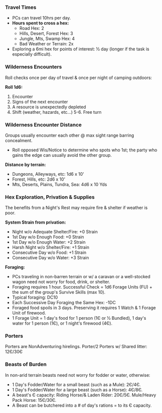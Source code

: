 ### Travel Times
- PCs can travel 10hrs per day.
- **Hours spent to cross a hex:**
  - Road Hex: 2
  - Hills, Desert, Forest Hex: 3
  - Jungle, Mts, Swamp Hex: 4
  - Bad Weather or Terrain: 2x
- Exploring a 6mi hex for points of interest: ½ day (longer if the task is especially difficult).

### Wilderness Encounters
Roll checks once per day of travel & once per night of camping outdoors:

**Roll 1d6:**
1. Encounter
2. Signs of the next encounter
3. A resource is unexpectedly depleted
4. Shift (weather, hazards, etc…)
5-6. Free turn

### Wilderness Encounter Distance
Groups usually encounter each other @ max sight range barring concealment.

- Roll opposed Wis/Notice to determine who spots who 1st; the party who gains the edge can usually avoid the other group.

**Distance by terrain:**
- Dungeons, Alleyways, etc: 1d6 x 10'
- Forest, Hills, etc: 2d6 x 10'
- Mts, Deserts, Plains, Tundra, Sea: 4d6 x 10 Yds

### Hex Exploration, Privation & Supplies
The benefits from a Night's Rest may require fire & shelter if weather is poor.

**System Strain from privation:**
- Night w/o Adequate Shelter/Fire: +0 Strain
- 1st Day w/o Enough Food: +0 Strain
- 1st Day w/o Enough Water: +2 Strain
- Harsh Night w/o Shelter/Fire: +1 Strain
- Consecutive Day w/o Food: +1 Strain
- Consecutive Day w/o Water: +3 Strain

**Foraging:**
- PCs traveling in non-barren terrain or w/ a caravan or a well-stocked wagon need not worry for food, drink, or shelter.
- Foraging requires 1 hour. Successful Check = 1d6 Forage Units (FU) + the sum of the group's Survive Skills (max 10).
- Typical foraging: DC10
- Each Successive Day Foraging the Same Hex: -1DC
- Foraged food spoils in 3 days. Preserving it requires 1 Watch & 1 Forage Unit of firewood.
- 1 Forage Unit = 1 day's food for 1 person (1Є or ½ Bundled), 1 day's water for 1 person (1Є), or 1 night's firewood (4Є).

### Porters
Porters are NonAdventuring hirelings. Porter/2 Porters w/ Shared litter: 12Є/30Є

### Beasts of Burden
In non-arid terrain beasts need not worry for fodder or water, otherwise:

- 1 Day's Fodder/Water for a small beast (such as a Mule): 2Є/4Є.
- 1 Day's Fodder/Water for a large beast (such as a Horse): 4Є/8Є.
- A beast's Є capacity: Riding Horse/& Laden Rider: 20Є/5Є. Mule/Heavy Pack Horse: 15Є/30Є.
- A Beast can be butchered into a # of day's rations = to its Є capacity.